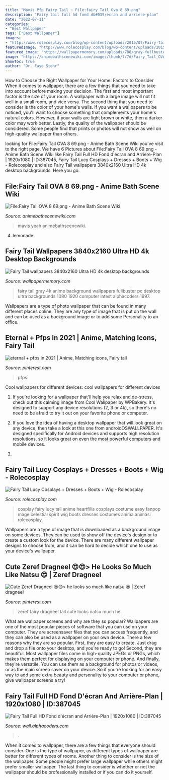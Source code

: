 ```yaml
---
title: "Mavis Pfp Fairy Tail ~ File:fairy Tail Ova 8 69.png"
description: "Fairy tail full hd fond d&#039;écran and arrière-plan"
date: "2022-07-11"
categories:
- "Best Wallpaper"
tags: ["Best Wallpaper"]
images:
- "http://www.rolecosplay.com/blog/wp-content/uploads/2015/07/Fairy-Tail-Lucy-Cosplay41.jpg"
featuredImage: "http://www.rolecosplay.com/blog/wp-content/uploads/2015/07/Fairy-Tail-Lucy-Cosplay41.jpg"
featured_image: "https://wallpapermemory.com/uploads/788/gray-fullbuster-background-hd-4k-41209.jpg"
image: "https://animebathscenewiki.com/images/thumb/7/7d/Fairy_Tail_OVA_8_69.png/320px-Fairy_Tail_OVA_8_69.png"
ShowToc: true
author: "Dr. Faye Stehr"
---
```



How to Choose the Right Wallpaper for Your Home: Factors to Consider
When it comes to wallpaper, there are a few things that you need to take into account before making your decision. The first and most important factor is the size of your room. A wallpaper with a large image will not fit well in a small room, and vice versa. 
The second thing that you need to consider is the color of your home's walls. If you want a wallpapers to be noticed, you'll want to choose something that complements your home's natural colors. However, if your walls are light brown or white, then a darker color may work better. 
Lastly, the quality of the wallpaper should be considered. Some people find that prints or photos will not show as well on high-quality wallpaper than others.

	

		
looking for File:Fairy Tail OVA 8 69.png - Anime Bath Scene Wiki you've visit to the right page. We have 6 Pictures about File:Fairy Tail OVA 8 69.png - Anime Bath Scene Wiki like Fairy Tail Full HD Fond d&#039;écran and Arrière-Plan | 1920x1080 | ID:387045, Fairy Tail Lucy Cosplays + Dresses + Boots + Wig - Rolecosplay and also Fairy Tail wallpapers 3840x2160 Ultra HD 4k desktop backgrounds. Here you go:
		
    
## File:Fairy Tail OVA 8 69.png - Anime Bath Scene Wiki

<img loading=lazy src="https://animebathscenewiki.com/images/thumb/7/7d/Fairy_Tail_OVA_8_69.png/320px-Fairy_Tail_OVA_8_69.png" onerror="this.onerror=null;this.src='https://tse2.mm.bing.net/th?id=OIP.SjA62zs00QQyQ8HfmorH3wAAAA&amp;pid=15.1';" alt="File:Fairy Tail OVA 8 69.png - Anime Bath Scene Wiki">

_Source: animebathscenewiki.com_

>mavis yeah animebathscenewiki. 

	

4. lemonade 

    
## Fairy Tail Wallpapers 3840x2160 Ultra HD 4k Desktop Backgrounds

<img loading=lazy src="https://wallpapermemory.com/uploads/788/gray-fullbuster-background-hd-4k-41209.jpg" onerror="this.onerror=null;this.src='https://tse4.mm.bing.net/th?id=OIP.k56Qh-lcVs1Kv476YSl-5wHaEK&amp;pid=15.1';" alt="Fairy Tail wallpapers 3840x2160 Ultra HD 4k desktop backgrounds">

_Source: wallpapermemory.com_

>fairy tail gray 4k anime background wallpapers fullbuster pc desktop ultra backgrounds 1080 1920 computer latest alphacoders 1697. 

	



Wallpapers are a type of photo wallpaper that can be found in many different places online. They are any type of image that is put on the wall and can be used as a background image or to add some Personality to an office.

    
## Eternal + Pfps In 2021 | Anime, Matching Icons, Fairy Tail

<img loading=lazy src="https://i.pinimg.com/736x/bb/8a/7e/bb8a7e3fabb5f03f7e04a0d8a11bf5ac.jpg" onerror="this.onerror=null;this.src='https://tse1.mm.bing.net/th?id=OIP.MFvDNfNMIe0YJ3zYElHZiQAAAA&amp;pid=15.1';" alt="eternal + pfps in 2021 | Anime, Matching icons, Fairy tail">

_Source: pinterest.com_

>pfps. 

	

Cool wallpapers for different devices:
cool wallpapers for different devices 

1. If you're looking for a wallpaper that'll help you relax and de-stress, check out this calming image from Cool Wallpaper by WPBakery. It's designed to support any device resolutions (2, 3 or 4k), so there's no need to be afraid to try it out on your favorite phone or computer.

2. If you love the idea of having a desktop wallpaper that will look great on any device, then take a look at this one from androidOSWALLPAPER. It's designed specifically for Android devices and supports high resolution resolutions, so it looks great on even the most powerful computers and mobile devices.

3.

    
## Fairy Tail Lucy Cosplays + Dresses + Boots + Wig - Rolecosplay

<img loading=lazy src="http://www.rolecosplay.com/blog/wp-content/uploads/2015/07/Fairy-Tail-Lucy-Cosplay41.jpg" onerror="this.onerror=null;this.src='https://tse2.mm.bing.net/th?id=OIP.KxtExsEJg4lBaqg77N8BmAHaLH&amp;pid=15.1';" alt="Fairy Tail Lucy Cosplays + Dresses + Boots + Wig - Rolecosplay">

_Source: rolecosplay.com_

>cosplay fairy lucy tail anime heartfilia cosplays costume easy fanpop mage celestial spirit wig boots dresses costumes anima animasi rolecosplay. 

	

Wallpapers are a type of image that is downloaded as a background image on some devices. They can be used to show off the device's design or to create a custom look for the device. There are many different wallpaper designs to choose from, and it can be hard to decide which one to use as your device's wallpaper.

    
## Cute Zeref Dragneel 😍😍&gt; He Looks So Much Like Natsu 😍 | Zeref Dragneel

<img loading=lazy src="https://i.pinimg.com/736x/37/be/8f/37be8fd7ff264826587e18339d87201f.jpg" onerror="this.onerror=null;this.src='https://tse2.mm.bing.net/th?id=OIP.mW9Oq0KvWNpSs6YtT2NB8QHaEK&amp;pid=15.1';" alt="Cute Zeref Dragneel 😍😍&gt; he looks so much like natsu 😍 | Zeref dragneel">

_Source: pinterest.com_

>zeref fairy dragneel tail cute looks natsu much he. 

	

What are wallpaper screens and why are they so popular?
Wallpapers are one of the most popular pieces of software that you can use on your computer. They are screensaver files that you can access frequently, and they can also be used as a wallpaper on your own device. There a few reasons why they are so popular. First, they are easy to create. Just drag and drop a file onto your desktop, and you're ready to go! Second, they are beautiful. Most wallpaper files come in high-quality JPEGs or PNGs, which makes them perfect for displaying on your computer or phone. And finally, they're versatile. You can use them as a background for photos or videos, or as the main screen saver on your device. So if you're looking for an easy way to add some extra beauty and personality to your computer or phone, give wallpaper screens a try!

    
## Fairy Tail Full HD Fond D&#039;écran And Arrière-Plan | 1920x1080 | ID:387045

<img loading=lazy src="https://images8.alphacoders.com/387/387045.jpg" onerror="this.onerror=null;this.src='https://tse4.mm.bing.net/th?id=OIP.qYNRbgWBitBzCW4mU1AnNwHaEK&amp;pid=15.1';" alt="Fairy Tail Full HD Fond d&#039;écran and Arrière-Plan | 1920x1080 | ID:387045">

_Source: wall.alphacoders.com_

>. 

	

When it comes to wallpaper, there are a few things that everyone should consider. One is the type of wallpaper, as different types of wallpaper are better for different types of rooms. Another thing to consider is the size of the wallpaper. Some people might prefer large wallpaper while others might prefer smaller wallpaper. The last thing to consider is whether or not the wallpaper should be professionally installed or if you can do it yourself.

